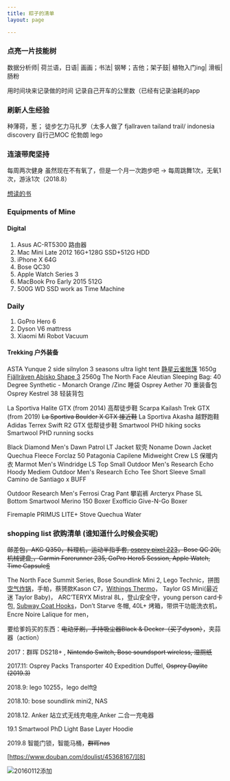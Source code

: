 ```yaml
---
title: 粽子的清单
layout: page

---
```



### 点亮一片技能树
数据分析师|
荷兰语，日语|
画画；书法|
钢琴；吉他；架子鼓|
植物入门ing|
滑板|
肠粉

用时间块来记录做的时间
记录自己开车的公里数（已经有记录油耗的app


### 刷新人生经验
种薄荷，葱；
徒步乞力马扎罗（太多人做了
fjallraven tailand trail/ indonesia discovery
自行己MOC 伦勃朗 lego

### 连滚带爬坚持

每周两次健身
虽然现在不有氧了，但是一个月一次跑步吧
-> 每周跳舞1次，无氧1次，游泳1次（2018.8）


[想读的书][1]



### Equipments of Mine

#### Digital 


1. Asus AC-RT5300 路由器
2. Mac Mini Late 2012 16G+128G SSD+512G HDD 
3. iPhone X 64G
4. Bose QC30
5. Apple Watch Series 3
6. MacBook Pro Early 2015 512G
7. 500G WD SSD work as Time Machine

### Daily

1. GoPro Hero 6
2. Dyson V6 mattress
3. Xiaomi Mi Robot Vacuum 


#### Trekking 户外装备

ASTA Yunque 2 side silnylon 3 seasons ultra light tent [静星云雀帐篷](http://www.8264.com/wenzhang/4304868.html) 1650g
[Fjällräven Abisko Shape 3](https://www.fjallraven.co.uk/fjallraven-unisex-abisko-shape-3-sand-f53203/) 2560g
The North Face Aleutian Sleeping Bag: 40 Degree Synthetic - Monarch Orange /Zinc 睡袋
Osprey Aether 70 重装备包
Osprey Kestrel 38 轻装背包

La Sportiva Halite GTX (from 2014) 高帮徒步鞋
Scarpa Kailash Trek GTX (from 2019)
<del>La Sportiva Boulder X GTX 接近鞋</del>
La Sportiva Akasha 越野跑鞋
Adidas Terrex Swift R2 GTX 低帮徒步鞋
Smartwool PHD hiking socks
Smartwool PHD running socks

Black Diamond Men's Dawn Patrol LT Jacket 软壳
Noname Down Jacket
Quechua Fleece Forclaz 50
Patagonia Capilene Midweight Crew LS 保暖内衣
Marmot Men's Windridge LS Top Small
Outdoor Men's Research Echo Hoody Mediem
Outdoor Men's Research Echo Tee Short Sleeve Small
Camino de Santiago x BUFF

Outdoor Research Men's Ferrosi Crag Pant 攀岩裤
Arcteryx Phase SL Bottom
Smartwool Merino 150 Boxer
Exofficio Give-N-Go Boxer

Firemaple 
PRIMUS LITE+ Stove
Quechua Water





### shopping list 欲购清单 (谁知道什么时候会买呢)


<del>邮差包，AKG Q350，料理机，运动半指手套, [osprey pixel 22][2][3]，Bose QC 20i, 机械键盘,，Garmin Forerunner 235, GoPro Hero5 Session,  Apple Watch, Time Capsule[6] </del> 

 The North Face Summit Series, Bose Soundlink Mini 2, Lego Technic，拼图 [空气炸锅][4]，手帕，蔡赟款Kason C7，[Withings Thermo][5]， Taylor GS Mini(最近迷 Taylor Baby)， ARC’TERYX Mistral 8L，登山安全守，young person card卡包, [Subway Coat Hooks][7]，Don’t Starve 冬帽, 40L+ 烤箱，带烘干功能洗衣机，Encre Noire Lalique for men，

要给爹妈买的东西：<del>电动牙刷，手持吸尘器Black & Decker（买了dyson）</del>，夹蒜器（action）

2017：群晖 DS218+ , <del>Nintendo Switch, Bose soundsport wireless, 湿厕纸</del>

2017.11: Osprey Packs Transporter 40 Expedition Duffel, <del>Osprey Daylite (2019.3)</del>

2018.9: lego 10255，lego delft[9]

2018.10: bose soundlink mini2, NAS

2018.12. Anker 站立式无线充电座,Anker 二合一充电器

19.1 Smartwool PhD Light Base Layer Hoodie

2019.8  智能门锁，智能马桶，<del>群晖nas</del>


[https://www.douban.com/doulist/45368167/][8]

![20160112添加][image-1] 
<!-- 20060112 -->







[1]:	https://book.douban.com/mine?status=wish
[2]:	http://post.smzdm.com/p/467253/
[3]:	http://www.ospreypacks.com.cn/product/959
[4]:	http://www.amazon.com/Avalon-Bay-AB-Airfryer100B-Airfryer-Black/dp/B00NU68QWA "https://www.douban.com/people/piepiecharlene/status/1734066153/"
[5]:	http://www.smartlifein.com/medical/201607/13813.html#0-tsina-1-99215-397232819ff9a47a7b7e80a40613cfe1
[6]:	https://www.zhihu.com/question/20748261
[7]:	http://www.umbra.com/cad/subway-multi-hook
[8]:	https://www.douban.com/doulist/45368167/
[9]:    https://giantjoy.net/2018/09/14/the-good-place-3-%E5%A4%A7%E4%B8%B0%E6%90%9C%EF%BC%81/

[image-1]:	http://7xo4c2.com1.z0.glb.clouddn.com/dontstarve.JPG